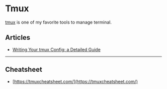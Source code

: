  
 # Tmux 
  
  
 [tmux](https://github.com/tmux/tmux/wiki) is one of my favorite tools to manage terminal. 
  
  
 ## Articles 
  
 - [Writing Your tmux Config: a Detailed Guide](https://thevaluable.dev/tmux-config-mouseless/) 
  
 --- 
  
  
 ## Cheatsheet 
  
 - [https://tmuxcheatsheet.com/](https://tmuxcheatsheet.com/) 
 